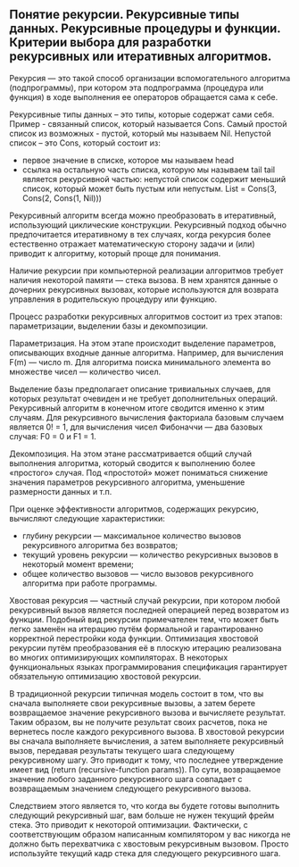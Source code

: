 ## Понятие рекурсии. Рекурсивные типы данных. Рекурсивные процедуры и функции. Критерии выбора для разработки рекурсивных или итеративных алгоритмов.

Рекурсия — это такой способ организации вспомогательного алгоритма (подпрограммы), при котором эта подпрограмма (процедура или функция) 
в ходе выполнения ее операторов обращается сама к себе. 

Рекурсивные типы данных – это типы, которые содержат сами себя.
Пример - связанный список, который называется Cons.
Самый простой список из возможных - пустой, который мы называем Nil.
Непустой список – это Cons, который состоит из:
- первое значение в списке, которое мы называем head
- ссылка на остальную часть списка, которую мы называем tail
tail является рекурсивной частью: непустой список содержит меньший список, который может быть пустым или непустым.
List = Cons(3, Cons(2, Cons(1, Nil)))


Рекурсивный алгоритм всегда можно преобразовать в итеративный, использующий циклические конструкции. 
Рекурсивный подход обычно предпочитается итеративному в тех случаях, когда рекурсия более естественно отражает математическую сторону задачи и (или) приводит к 
алгоритму, который проще для понимания.

Наличие рекурсии при компьютерной реализации алгоритмов требует наличия некоторой памяти — стека вызова. 
В нем хранятся данные о дочерних рекурсивных вызовах, которые используются для возврата управления в родительскую процедуру или функцию.

Процесс разработки рекурсивных алгоритмов состоит из трех этапов: параметризации, выделении базы и декомпозиции.

Параметризация. 
На этом этапе происходит выделение параметров, описывающих входные данные алгоритма. 
Например, для вычисления F(m) — число m. Для алгоритма поиска минимального элемента во множестве чисел — количество чисел.

Выделение базы предполагает описание тривиальных случаев, для которых результат очевиден и не требует дополнительных операций. 
Рекурсивный алгоритм в конечном итоге сводится именно к этим случаям. 
Для рекурсивного вычисления факториала базовым случаем является 0! = 1, для вычисления чисел Фибоначчи — два базовых случая: F0 = 0 и F1 = 1. 

Декомпозиция. 
На этом этане рассматривается общий случай выполнения алгоритма, который сводится к выполнению более «простого» случая. 
Под «простотой» может пониматься снижение значения параметров рекурсивного алгоритма, уменьшение размерности данных и т.п.

При оценке эффективности алгоритмов, содержащих рекурсию, вычисляют следующие характеристики:

- глубину рекурсии — максимальное количество вызовов рекурсивного алгоритма без возвратов;
- текущий уровень рекурсии — количество рекурсивных вызовов в некоторый момент времени;
- общее количество вызовов — число вызовов рекурсивного алгоритма при работе программы.

Хвостовая рекурсия — частный случай рекурсии, при котором любой рекурсивный вызов является последней операцией перед возвратом из функции.
Подобный вид рекурсии примечателен тем, что может быть легко заменён на итерацию путём формальной и гарантированно корректной перестройки кода функции. 
Оптимизация хвостовой рекурсии путём преобразования её в плоскую итерацию реализована во многих оптимизирующих компиляторах. 
В некоторых функциональных языках программирования спецификация гарантирует обязательную оптимизацию хвостовой рекурсии.

В традиционной рекурсии типичная модель состоит в том, что вы сначала выполняете свои рекурсивные вызовы, 
а затем берете возвращаемое значение рекурсивного вызова и вычисляете результат. 
Таким образом, вы не получите результат своих расчетов, пока не вернетесь после каждого рекурсивного вызова.
В хвостовой рекурсии вы сначала выполняете вычисления, а затем выполняете рекурсивный вызов, 
передавая результаты текущего шага следующему рекурсивному шагу. 
Это приводит к тому, что последнее утверждение имеет вид (return (recursive-function params)). 
По сути, возвращаемое значение любого заданного рекурсивного шага совпадает с возвращаемым значением следующего рекурсивного вызова.

Следствием этого является то, что когда вы будете готовы выполнить следующий рекурсивный шаг, 
вам больше не нужен текущий фрейм стека. Это приводит к некоторой оптимизации. 
Фактически, с соответствующим образом написанным компилятором у вас никогда не должно быть перехватчика с хвостовым рекурсивным вызовом. 
Просто используйте текущий кадр стека для следующего рекурсивного шага.

